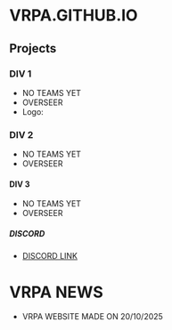 # VRPA.GITHUB.IO

## Projects
### DIV 1
- NO TEAMS YET
- OVERSEER
- Logo: 

### DIV 2
- NO TEAMS YET
- OVERSEER

#### DIV 3
- NO TEAMS YET
- OVERSEER

##### DISCORD
- [DISCORD LINK](https://discord.gg/SV63XuSTY)

# VRPA NEWS
- VRPA WEBSITE MADE ON 20/10/2025

